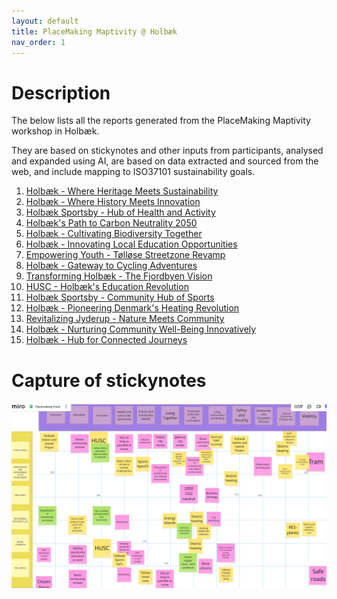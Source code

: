 ```yaml
---
layout: default
title: PlaceMaking Maptivity @ Holbæk
nav_order: 1
---
```



# Description

The below lists all the reports generated from the PlaceMaking Maptivity workshop in Holbæk.

They are based on stickynotes and other inputs from participants, analysed and expanded using AI, are based on data extracted and sourced 
from the web, and include mapping to ISO37101 sustainability goals.




1. [Holbæk -  Where Heritage Meets Sustainability](0_report.md)
2. [Holbæk -  Where History Meets Innovation](1_report.md)
3. [Holbæk Sportsby -  Hub of Health and Activity](2_report.md)
4. [Holbæk's Path to Carbon Neutrality 2050](3_report.md)
5. [Holbæk -  Cultivating Biodiversity Together](4_report.md)
6. [Holbæk -  Innovating Local Education Opportunities](5_report.md)
7. [Empowering Youth -  Tølløse Streetzone Revamp](6_report.md)
8. [Holbæk -  Gateway to Cycling Adventures](7_report.md)
9. [Transforming Holbæk -  The Fjordbyen Vision](8_report.md)
10. [HUSC -  Holbæk's Education Revolution](9_report.md)
11. [Holbæk Sportsby -  Community Hub of Sports](10_report.md)
12. [Holbæk -  Pioneering Denmark's Heating Revolution](11_report.md)
13. [Revitalizing Jyderup -  Nature Meets Community](12_report.md)
14. [Holbæk -  Nurturing Community Well-Being Innovatively](13_report.md)
15. [Holbæk -  Hub for Connected Journeys](14_report.md)

# Capture of stickynotes

![](holbaek.png)
